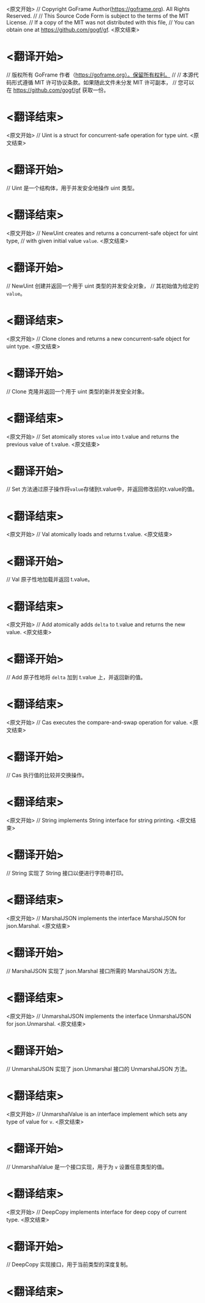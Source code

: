 
<原文开始>
// Copyright GoFrame Author(https://goframe.org). All Rights Reserved.
//
// This Source Code Form is subject to the terms of the MIT License.
// If a copy of the MIT was not distributed with this file,
// You can obtain one at https://github.com/gogf/gf.
<原文结束>

# <翻译开始>
// 版权所有 GoFrame 作者（https://goframe.org）。保留所有权利。
//
// 本源代码形式遵循 MIT 许可协议条款。如果随此文件未分发 MIT 许可副本，
// 您可以在 https://github.com/gogf/gf 获取一份。
# <翻译结束>


<原文开始>
// Uint is a struct for concurrent-safe operation for type uint.
<原文结束>

# <翻译开始>
// Uint 是一个结构体，用于并发安全地操作 uint 类型。
# <翻译结束>


<原文开始>
// NewUint creates and returns a concurrent-safe object for uint type,
// with given initial value `value`.
<原文结束>

# <翻译开始>
// NewUint 创建并返回一个用于 uint 类型的并发安全对象，
// 其初始值为给定的 `value`。
# <翻译结束>


<原文开始>
// Clone clones and returns a new concurrent-safe object for uint type.
<原文结束>

# <翻译开始>
// Clone 克隆并返回一个用于 uint 类型的新并发安全对象。
# <翻译结束>


<原文开始>
// Set atomically stores `value` into t.value and returns the previous value of t.value.
<原文结束>

# <翻译开始>
// Set 方法通过原子操作将`value`存储到t.value中，并返回修改前的t.value的值。
# <翻译结束>


<原文开始>
// Val atomically loads and returns t.value.
<原文结束>

# <翻译开始>
// Val 原子性地加载并返回 t.value。
# <翻译结束>


<原文开始>
// Add atomically adds `delta` to t.value and returns the new value.
<原文结束>

# <翻译开始>
// Add 原子性地将 `delta` 加到 t.value 上，并返回新的值。
# <翻译结束>


<原文开始>
// Cas executes the compare-and-swap operation for value.
<原文结束>

# <翻译开始>
// Cas 执行值的比较并交换操作。
# <翻译结束>


<原文开始>
// String implements String interface for string printing.
<原文结束>

# <翻译开始>
// String 实现了 String 接口以便进行字符串打印。
# <翻译结束>


<原文开始>
// MarshalJSON implements the interface MarshalJSON for json.Marshal.
<原文结束>

# <翻译开始>
// MarshalJSON 实现了 json.Marshal 接口所需的 MarshalJSON 方法。
# <翻译结束>


<原文开始>
// UnmarshalJSON implements the interface UnmarshalJSON for json.Unmarshal.
<原文结束>

# <翻译开始>
// UnmarshalJSON 实现了 json.Unmarshal 接口的 UnmarshalJSON 方法。
# <翻译结束>


<原文开始>
// UnmarshalValue is an interface implement which sets any type of value for `v`.
<原文结束>

# <翻译开始>
// UnmarshalValue 是一个接口实现，用于为 `v` 设置任意类型的值。
# <翻译结束>


<原文开始>
// DeepCopy implements interface for deep copy of current type.
<原文结束>

# <翻译开始>
// DeepCopy 实现接口，用于当前类型的深度复制。
# <翻译结束>

